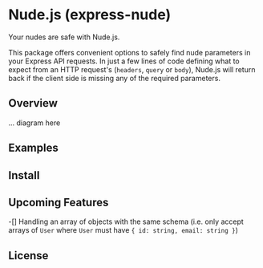 # Nude.js (express-nude)

Your nudes are safe with Nude.js. 

This package offers convenient options to safely find nude parameters in your Express API requests. In just a few lines of code defining what to expect from an HTTP request's (`headers`, `query` or `body`), Nude.js will return back if the client side is missing any of the required parameters.

## Overview

... diagram here

## Examples

## Install

## Upcoming Features
-[] Handling an array of objects with the same schema (i.e. only accept arrays of `User` where `User` must have `{ id: string, email: string }`)

## License
